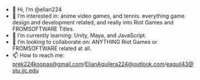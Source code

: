 - 👋 Hi, I’m @elian224
- 👀 I’m interested in: anime video games, and tennis. everything game design and development related, and really into Riot Games and FROMSOFTWARE Titles.
- 🌱 I’m currently learning: Unity, Maya, and JavaScript.
- 💞️ I’m looking to collaborate on: ANYTHING Riot Games or FROMSOFTWARE related at all.
- 📫 How to reach me: prek224koopas@gmail.com/ElianAguilera224@outlook.com/eaguil43@stu.jjc.edu

<!---
elian224/elian224 is a ✨ special ✨ repository because its `README.md` (this file) appears on your GitHub profile.
You can click the Preview link to take a look at your changes.
--->

